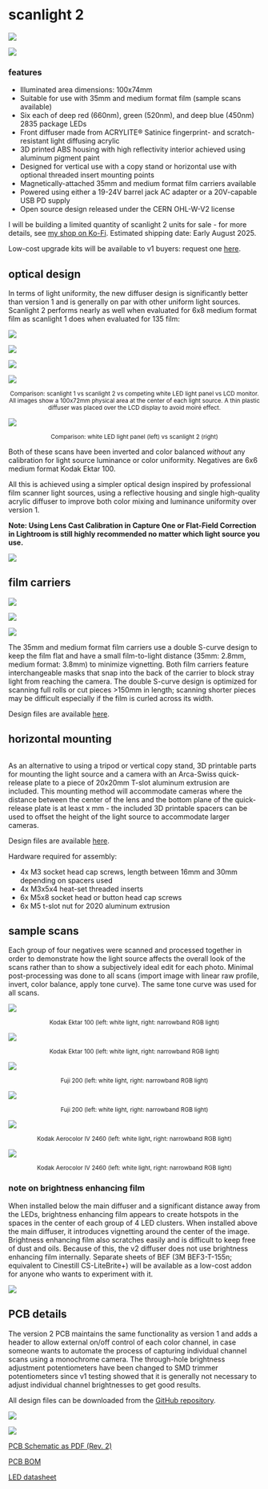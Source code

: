 # scanlight 2

![](<images/light_with_film_v2_2.jpg>)

![](<images/diffuser_v2.jpg>)

### features
* Illuminated area dimensions: 100x74mm
* Suitable for use with 35mm and medium format film (sample scans available)
* Six each of deep red (660nm), green (520nm), and deep blue (450nm) 2835 package LEDs
* Front diffuser made from ACRYLITE® Satinice fingerprint- and scratch-resistant light diffusing acrylic
* 3D printed ABS housing with high reflectivity interior achieved using aluminum pigment paint
* Designed for vertical use with a copy stand or horizontal use with optional threaded insert mounting points
* Magnetically-attached 35mm and medium format film carriers available
* Powered using either a 19-24V barrel jack AC adapter or a 20V-capable USB PD supply
* Open source design released under the CERN OHL-W-V2 license

I will be building a limited quantity of scanlight 2 units for sale - for more details, see [my shop on Ko-Fi](https://ko-fi.com/jackw01/shop). Estimated shipping date: Early August 2025.

Low-cost upgrade kits will be available to v1 buyers: request one [here](https://ko-fi.com/s/b195e963f8).

## optical design

In terms of light uniformity, the new diffuser design is significantly better than version 1 and is generally on par with other uniform light sources. Scanlight 2 performs nearly as well when evaluated for 6x8 medium format film as scanlight 1 does when evaluated for 135 film:

![](<data/plots/luminance_plot_scanlight v2.png>)

![](<data/plots/luminance_plot_scanlight v1.png>)

![](<data/plots/luminance_plot_competing white LED panel.png>)

![](<data/plots/luminance_plot_center of 15 inch LCD display.png>)

<p align="center"><small>Comparison: scanlight 1 vs scanlight 2 vs competing white LED light panel vs LCD monitor. All images show a 100x72mm physical area at the center of each light source. A thin plastic diffuser was placed over the LCD display to avoid moiré effect.</small></p>

![](images/scan_comparison_ektar_2.jpg)

<p align="center"><small>Comparison: white LED light panel (left) vs scanlight 2 (right)</small></p>

Both of these scans have been inverted and color balanced *without* any calibration for light source luminance or color uniformity. Negatives are 6x6 medium format Kodak Ektar 100.

All this is achieved using a simpler optical design inspired by professional film scanner light sources, using a reflective housing and single high-quality acrylic diffuser to improve both color mixing and luminance uniformity over version 1.

**Note: Using Lens Cast Calibration in Capture One or Flat-Field Correction in Lightroom is still highly recommended no matter which light source you use.**

![](<images/scanlight_v2_cad.png>)

## film carriers

![](images/filmcarriers_front.jpg)

![](images/filmcarriers_back.jpg)

![](images/filmcarrier_35_cad.png)

The 35mm and medium format film carriers use a double S-curve design to keep the film flat and have a small film-to-light distance (35mm: 2.8mm, medium format: 3.8mm) to minimize vignetting. Both film carriers feature interchangeable masks that snap into the back of the carrier to block stray light from reaching the camera. The double S-curve design is optimized for scanning full rolls or cut pieces >150mm in length; scanning shorter pieces may be difficult especially if the film is curled across its width.

Design files are available [here](https://github.com/jackw01/scanlight/3d/film_carriers).

## horizontal mounting

![]()

As an alternative to using a tripod or vertical copy stand, 3D printable parts for mounting the light source and a camera with an Arca-Swiss quick-release plate to a piece of 20x20mm T-slot aluminum extrusion are included. This mounting method will accommodate cameras where the distance between the center of the lens and the bottom plane of the quick-release plate is at least x mm - the included 3D printable spacers can be used to offset the height of the light source to accommodate larger cameras.

Design files are available [here](https://github.com/jackw01/scanlight/3d/horizontal).

Hardware required for assembly:
* 4x M3 socket head cap screws, length between 16mm and 30mm depending on spacers used
* 4x M3x5x4 heat-set threaded inserts
* 6x M5x8 socket head or button head cap screws
* 6x M5 t-slot nut for 2020 aluminum extrusion

## sample scans

Each group of four negatives were scanned and processed together in order to demonstrate how the light source affects the overall look of the scans rather than to show a subjectively ideal edit for each photo. Minimal post-processing was done to all scans (import image with linear raw profile, invert, color balance, apply tone curve). The same tone curve was used for all scans.

![](images/scan_comparison_ektar_1.jpg)

<p align="center"><small>Kodak Ektar 100 (left: white light, right: narrowband RGB light)</small></p>

![](images/scan_comparison_ektar_3.jpg)

<p align="center"><small>Kodak Ektar 100 (left: white light, right: narrowband RGB light)</small></p>

![](images/scan_comparison_fuji200_1.jpg)

<p align="center"><small>Fuji 200 (left: white light, right: narrowband RGB light)</small></p>

![](images/scan_comparison_fuji200_2.jpg)

<p align="center"><small>Fuji 200 (left: white light, right: narrowband RGB light)</small></p>

![](images/scan_comparison_aerocolor_1.jpg)

<p align="center"><small>Kodak Aerocolor IV 2460 (left: white light, right: narrowband RGB light)</small></p>

![](images/scan_comparison_aerocolor_2.jpg)

<p align="center"><small>Kodak Aerocolor IV 2460 (left: white light, right: narrowband RGB light)</small></p>

### note on brightness enhancing film

When installed below the main diffuser and a significant distance away from the LEDs, brightness enhancing film appears to create hotspots in the spaces in the center of each group of 4 LED clusters. When installed above the main diffuser, it introduces vignetting around the center of the image. Brightness enhancing film also scratches easily and is difficult to keep free of dust and oils. Because of this, the v2 diffuser does not use brightness enhancing film internally. Separate sheets of BEF (3M BEF3-T-155n; equivalent to Cinestill CS-LiteBrite+) will be available as a low-cost addon for anyone who wants to experiment with it.

![](<data/plots/luminance_plot_scanlight v2 with BEF.png>)

## PCB details

The version 2 PCB maintains the same functionality as version 1 and adds a header to allow external on/off control of each color channel, in case someone wants to automate the process of capturing individual channel scans using a monochrome camera. The through-hole brightness adjustment potentiometers have been changed to SMD trimmer potentiometers since v1 testing showed that it is generally not necessary to adjust individual channel brightnesses to get good results.

All design files can be downloaded from the [GitHub repository](https://github.com/jackw01/scanlight/pcb_v2).

![](images/pcb_r2.png)

![](images/pcb_cad_r2.png)

[PCB Schematic as PDF (Rev. 2)](pcb_r2/scanlight_schematic_r2_20250328.pdf)

[PCB BOM](pcb_r2/scanlight_bom_r2_20250328.csv)

[LED datasheet](https://downloads.cree-led.com/files/ds/j/JSeries-2835-Color.pdf)

